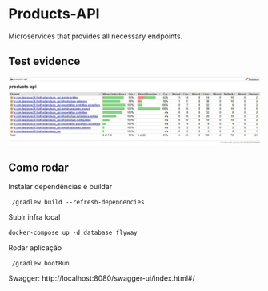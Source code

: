 # Products-API

Microservices that provides all necessary endpoints.


## Test evidence

<img src="/tests.jpg">


## Como rodar

Instalar dependências e buildar
```
./gradlew build --refresh-dependencies
```

Subir infra local
```
docker-compose up -d database flyway
```

Rodar aplicação
```
./gradlew bootRun
```

Swagger: http://localhost:8080/swagger-ui/index.html#/
